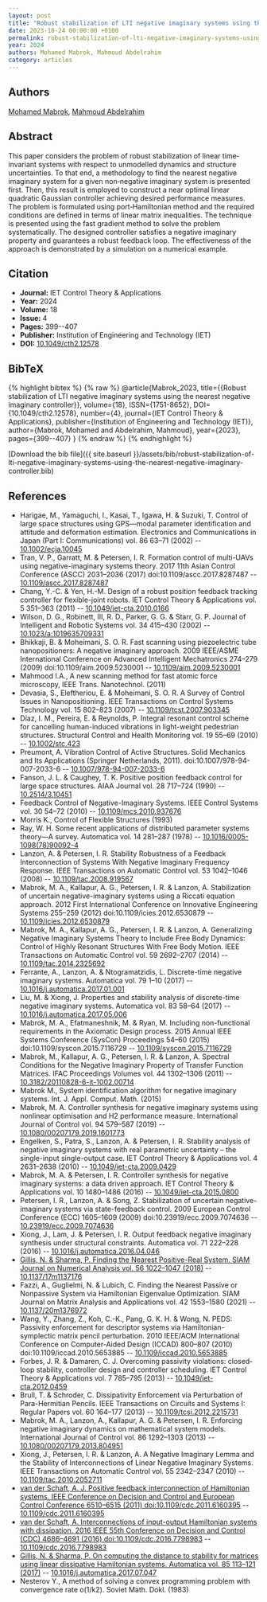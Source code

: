 ```yaml
---
layout: post
title: "Robust stabilization of LTI negative imaginary systems using the nearest negative imaginary controller"
date: 2023-10-24 00:00:00 +0100
permalink: robust-stabilization-of-lti-negative-imaginary-systems-using-the-nearest-negative-imaginary-controller
year: 2024
authors: Mohamed Mabrok, Mahmoud Abdelrahim
category: articles
---
```

 
## Authors
[Mohamed Mabrok](authors/mohamed-a-mabrok), [Mahmoud Abdelrahim](authors/mahmoud-abdelrahim)
 
## Abstract
This paper considers the problem of robust stabilization of linear time‐invariant systems with respect to unmodelled dynamics and structure uncertainties. To that end, a methodology to find the nearest negative imaginary system for a given non‐negative imaginary system is presented first. Then, this result is employed to construct a near optimal linear quadratic Gaussian controller achieving desired performance measures. The problem is formulated using port‐Hamiltonian method and the required conditions are defined in terms of linear matrix inequalities. The technique is presented using the fast gradient method to solve the problem systematically. The designed controller satisfies a negative imaginary property and guarantees a robust feedback loop. The effectiveness of the approach is demonstrated by a simulation on a numerical example.
 
## Citation
- **Journal:** IET Control Theory &amp; Applications
- **Year:** 2024
- **Volume:** 18
- **Issue:** 4
- **Pages:** 399--407
- **Publisher:** Institution of Engineering and Technology (IET)
- **DOI:** [10.1049/cth2.12578](https://doi.org/10.1049/cth2.12578)
 
## BibTeX
{% highlight bibtex %}
{% raw %}
@article{Mabrok_2023,
  title={{Robust stabilization of LTI negative imaginary systems using the nearest negative imaginary controller}},
  volume={18},
  ISSN={1751-8652},
  DOI={10.1049/cth2.12578},
  number={4},
  journal={IET Control Theory &amp; Applications},
  publisher={Institution of Engineering and Technology (IET)},
  author={Mabrok, Mohamed and Abdelrahim, Mahmoud},
  year={2023},
  pages={399--407}
}
{% endraw %}
{% endhighlight %}
 
[Download the bib file]({{ site.baseurl }}/assets/bib/robust-stabilization-of-lti-negative-imaginary-systems-using-the-nearest-negative-imaginary-controller.bib)
 
## References
- Harigae, M., Yamaguchi, I., Kasai, T., Igawa, H. & Suzuki, T. Control of large space structures using GPS—modal parameter identification and attitude and deformation estimation. Electronics and Communications in Japan (Part I: Communications) vol. 86 63–71 (2002) -- [10.1002/ecja.10045](https://doi.org/10.1002/ecja.10045)
- Tran, V. P., Garratt, M. & Petersen, I. R. Formation control of multi-UAVs using negative-imaginary systems theory. 2017 11th Asian Control Conference (ASCC) 2031–2036 (2017) doi:10.1109/ascc.2017.8287487 -- [10.1109/ascc.2017.8287487](https://doi.org/10.1109/ascc.2017.8287487)
- Chang, Y.-C. & Yen, H.-M. Design of a robust position feedback tracking controller for flexible-joint robots. IET Control Theory &amp; Applications vol. 5 351–363 (2011) -- [10.1049/iet-cta.2010.0166](https://doi.org/10.1049/iet-cta.2010.0166)
- Wilson, D. G., Robinett, III, R. D., Parker, G. G. & Starr, G. P. Journal of Intelligent and Robotic Systems vol. 34 415–430 (2002) -- [10.1023/a:1019635709331](https://doi.org/10.1023/a:1019635709331)
- Bhikkaji, B. & Moheimani, S. O. R. Fast scanning using piezoelectric tube nanopositioners: A negative imaginary approach. 2009 IEEE/ASME International Conference on Advanced Intelligent Mechatronics 274–279 (2009) doi:10.1109/aim.2009.5230001 -- [10.1109/aim.2009.5230001](https://doi.org/10.1109/aim.2009.5230001)
- Mahmood I.A., A new scanning method for fast atomic force microscopy, IEEE Trans. Nanotechnol. (2011)
- Devasia, S., Eleftheriou, E. & Moheimani, S. O. R. A Survey of Control Issues in Nanopositioning. IEEE Transactions on Control Systems Technology vol. 15 802–823 (2007) -- [10.1109/tcst.2007.903345](https://doi.org/10.1109/tcst.2007.903345)
- Díaz, I. M., Pereira, E. & Reynolds, P. Integral resonant control scheme for cancelling human-induced vibrations in light-weight pedestrian structures. Structural Control and Health Monitoring vol. 19 55–69 (2010) -- [10.1002/stc.423](https://doi.org/10.1002/stc.423)
- Preumont, A. Vibration Control of Active Structures. Solid Mechanics and Its Applications (Springer Netherlands, 2011). doi:10.1007/978-94-007-2033-6 -- [10.1007/978-94-007-2033-6](https://doi.org/10.1007/978-94-007-2033-6)
- Fanson, J. L. & Caughey, T. K. Positive position feedback control for large space structures. AIAA Journal vol. 28 717–724 (1990) -- [10.2514/3.10451](https://doi.org/10.2514/3.10451)
- Feedback Control of Negative-Imaginary Systems. IEEE Control Systems vol. 30 54–72 (2010) -- [10.1109/mcs.2010.937676](https://doi.org/10.1109/mcs.2010.937676)
- Morris K., Control of Flexible Structures (1993)
- Ray, W. H. Some recent applications of distributed parameter systems theory—A survey. Automatica vol. 14 281–287 (1978) -- [10.1016/0005-1098(78)90092-4](https://doi.org/10.1016/0005-1098(78)90092-4)
- Lanzon, A. & Petersen, I. R. Stability Robustness of a Feedback Interconnection of Systems With Negative Imaginary Frequency Response. IEEE Transactions on Automatic Control vol. 53 1042–1046 (2008) -- [10.1109/tac.2008.919567](https://doi.org/10.1109/tac.2008.919567)
- Mabrok, M. A., Kallapur, A. G., Petersen, I. R. & Lanzon, A. Stabilization of uncertain negative-imaginary systems using a Riccati equation approach. 2012 First International Conference on Innovative Engineering Systems 255–259 (2012) doi:10.1109/icies.2012.6530879 -- [10.1109/icies.2012.6530879](https://doi.org/10.1109/icies.2012.6530879)
- Mabrok, M. A., Kallapur, A. G., Petersen, I. R. & Lanzon, A. Generalizing Negative Imaginary Systems Theory to Include Free Body Dynamics: Control of Highly Resonant Structures With Free Body Motion. IEEE Transactions on Automatic Control vol. 59 2692–2707 (2014) -- [10.1109/tac.2014.2325692](https://doi.org/10.1109/tac.2014.2325692)
- Ferrante, A., Lanzon, A. & Ntogramatzidis, L. Discrete-time negative imaginary systems. Automatica vol. 79 1–10 (2017) -- [10.1016/j.automatica.2017.01.001](https://doi.org/10.1016/j.automatica.2017.01.001)
- Liu, M. & Xiong, J. Properties and stability analysis of discrete-time negative imaginary systems. Automatica vol. 83 58–64 (2017) -- [10.1016/j.automatica.2017.05.006](https://doi.org/10.1016/j.automatica.2017.05.006)
- Mabrok, M. A., Efatmaneshnik, M. & Ryan, M. Including non-functional requirements in the Axiomatic Design process. 2015 Annual IEEE Systems Conference (SysCon) Proceedings 54–60 (2015) doi:10.1109/syscon.2015.7116729 -- [10.1109/syscon.2015.7116729](https://doi.org/10.1109/syscon.2015.7116729)
- Mabrok, M., Kallapur, A. G., Petersen, I. R. & Lanzon, A. Spectral Conditions for the Negative Imaginary Property of Transfer Function Matrices. IFAC Proceedings Volumes vol. 44 1302–1306 (2011) -- [10.3182/20110828-6-it-1002.00714](https://doi.org/10.3182/20110828-6-it-1002.00714)
- Mabrok M., System identification algorithm for negative imaginary systems. Int. J. Appl. Comput. Math. (2015)
- Mabrok, M. A. Controller synthesis for negative imaginary systems using nonlinear optimisation and H2 performance measure. International Journal of Control vol. 94 579–587 (2019) -- [10.1080/00207179.2019.1601773](https://doi.org/10.1080/00207179.2019.1601773)
- Engelken, S., Patra, S., Lanzon, A. & Petersen, I. R. Stability analysis of negative imaginary systems with real parametric uncertainty – the single-input single-output case. IET Control Theory &amp; Applications vol. 4 2631–2638 (2010) -- [10.1049/iet-cta.2009.0429](https://doi.org/10.1049/iet-cta.2009.0429)
- Mabrok, M. A. & Petersen, I. R. Controller synthesis for negative imaginary systems: a data driven approach. IET Control Theory &amp; Applications vol. 10 1480–1486 (2016) -- [10.1049/iet-cta.2015.0800](https://doi.org/10.1049/iet-cta.2015.0800)
- Petersen, I. R., Lanzon, A. & Song, Z. Stabilization of uncertain negative-imaginary systems via state-feedback control. 2009 European Control Conference (ECC) 1605–1609 (2009) doi:10.23919/ecc.2009.7074636 -- [10.23919/ecc.2009.7074636](https://doi.org/10.23919/ecc.2009.7074636)
- Xiong, J., Lam, J. & Petersen, I. R. Output feedback negative imaginary synthesis under structural constraints. Automatica vol. 71 222–228 (2016) -- [10.1016/j.automatica.2016.04.046](https://doi.org/10.1016/j.automatica.2016.04.046)
- [Gillis, N. & Sharma, P. Finding the Nearest Positive-Real System. SIAM Journal on Numerical Analysis vol. 56 1022–1047 (2018)](finding-the-nearest-positive-real-system) -- [10.1137/17m1137176](https://doi.org/10.1137/17m1137176)
- Fazzi, A., Guglielmi, N. & Lubich, C. Finding the Nearest Passive or Nonpassive System via Hamiltonian Eigenvalue Optimization. SIAM Journal on Matrix Analysis and Applications vol. 42 1553–1580 (2021) -- [10.1137/20m1376972](https://doi.org/10.1137/20m1376972)
- Wang, Y., Zhang, Z., Koh, C.-K., Pang, G. K. H. & Wong, N. PEDS: Passivity enforcement for descriptor systems via Hamiltonian-symplectic matrix pencil perturbation. 2010 IEEE/ACM International Conference on Computer-Aided Design (ICCAD) 800–807 (2010) doi:10.1109/iccad.2010.5653885 -- [10.1109/iccad.2010.5653885](https://doi.org/10.1109/iccad.2010.5653885)
- Forbes, J. R. & Damaren, C. J. Overcoming passivity violations: closed‐loop stability, controller design and controller scheduling. IET Control Theory &amp; Applications vol. 7 785–795 (2013) -- [10.1049/iet-cta.2012.0459](https://doi.org/10.1049/iet-cta.2012.0459)
- Brull, T. & Schroder, C. Dissipativity Enforcement via Perturbation of Para-Hermitian Pencils. IEEE Transactions on Circuits and Systems I: Regular Papers vol. 60 164–177 (2013) -- [10.1109/tcsi.2012.2215731](https://doi.org/10.1109/tcsi.2012.2215731)
- Mabrok, M. A., Lanzon, A., Kallapur, A. G. & Petersen, I. R. Enforcing negative imaginary dynamics on mathematical system models. International Journal of Control vol. 86 1292–1303 (2013) -- [10.1080/00207179.2013.804951](https://doi.org/10.1080/00207179.2013.804951)
- Xiong, J., Petersen, I. R. & Lanzon, A. A Negative Imaginary Lemma and the Stability of Interconnections of Linear Negative Imaginary Systems. IEEE Transactions on Automatic Control vol. 55 2342–2347 (2010) -- [10.1109/tac.2010.2052711](https://doi.org/10.1109/tac.2010.2052711)
- [van der Schaft, A. J. Positive feedback interconnection of Hamiltonian systems. IEEE Conference on Decision and Control and European Control Conference 6510–6515 (2011) doi:10.1109/cdc.2011.6160395](positive-feedback-interconnection-of-hamiltonian-systems) -- [10.1109/cdc.2011.6160395](https://doi.org/10.1109/cdc.2011.6160395)
- [van der Schaft, A. Interconnections of input-output Hamiltonian systems with dissipation. 2016 IEEE 55th Conference on Decision and Control (CDC) 4686–4691 (2016) doi:10.1109/cdc.2016.7798983](interconnections-of-input-output-hamiltonian-systems-with-dissipation) -- [10.1109/cdc.2016.7798983](https://doi.org/10.1109/cdc.2016.7798983)
- [Gillis, N. & Sharma, P. On computing the distance to stability for matrices using linear dissipative Hamiltonian systems. Automatica vol. 85 113–121 (2017)](on-computing-the-distance-to-stability-for-matrices-using-linear-dissipative-hamiltonian-systems) -- [10.1016/j.automatica.2017.07.047](https://doi.org/10.1016/j.automatica.2017.07.047)
- Nesterov Y., A method of solving a convex programming problem with convergence rate o(1/k2). Soviet Math. Dokl. (1983)


